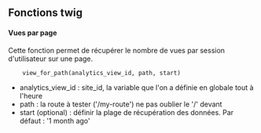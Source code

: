## Fonctions twig

#### Vues par page

Cette fonction permet de récupérer le nombre de vues par session d'utilisateur sur une page. 

```twig
    view_for_path(analytics_view_id, path, start)
```

- analytics_view_id : site_id, la variable que l'on a définie en globale tout à l'heure
- path : la route à tester ('/my-route') ne pas oublier le '/' devant 
- start (optional) : définir la plage de récupération des données. Par défaut : '1 month ago'
